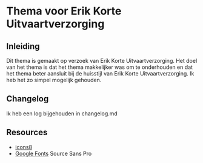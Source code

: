 # Thema voor Erik Korte Uitvaartverzorging
## Inleiding
Dit thema is gemaakt op verzoek van Erik Korte Uitvaartverzorging. Het doel van het thema is dat het thema makkelijker was om te onderhouden en dat het thema beter aansluit bij de huisstijl van Erik Korte Uitvaartverzorging. Ik heb het zo simpel mogelijk gehouden.

## Changelog
Ik heb een log bijgehouden in changelog.md

## Resources
- [icons8](https://icons8.com/line-awesome)
- [Google Fonts](https://fonts.google.com/) Source Sans Pro
